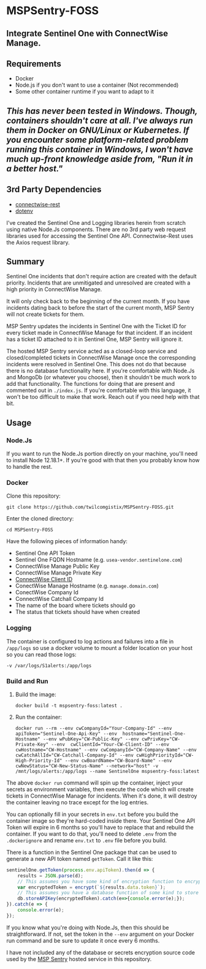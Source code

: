 # MSPSentry-FOSS

## Integrate Sentinel One with ConnectWise Manage.

## Requirements
- Docker
- Node.js if you don't want to use a container (Not recommended)
- Some other container runtime if you want to adapt to it

## _This has never been tested in Windows. Though, containers shouldn't care at all. I've always run them in Docker on GNU/Linux or Kubernetes. If you encounter some platform-related problem running this container in Windows, I won't have much up-front knowledge aside from, "Run it in a better host."_

## 3rd Party Dependencies

- [connectwise-rest](https://github.com/covenanttechnologysolutions/connectwise-rest)
- [dotenv](https://github.com/motdotla/dotenv#readme)

I've created the Sentinel One and Logging libraries herein from scratch using native Node.Js components. There are no 3rd party web request libraries used for accessing the Sentinel One API. Connectwise-Rest uses the Axios request library.

## Summary

Sentinel One incidents that don't require action are created with the default priority. Incidents that are unmitigated and unresolved are created with a high priority in ConnectWise Manage.

It will only check back to the beginning of the current month. If you have incidents dating back to before the start of the current month, MSP Sentry will not create tickets for them.

MSP Sentry updates the incidents in Sentinel One with the Ticket ID for every ticket made in ConnectWise Manage for that incident. If an incident has a ticket ID attached to it in Sentinel One, MSP Sentry will ignore it.

The hosted MSP Sentry service acted as a closed-loop service and closed/completed tickets in ConnectWise Manage once the corresponding incidents were resolved in Sentinel One. This does not do that because there is no database functionality here. If you're comfortable with Node.Js and MongoDb (or whatever you choose), then it shouldn't be much work to add that functionality. The functions for doing that are present and commented out in `./index.js`. If you're comfortable with this language, it won't be too difficult to make that work. Reach out if you need help with that bit.

## Usage

### Node.Js
If you want to run the Node.Js portion directly on your machine, you'll need to install Node 12.18.1+. If you're good with that then you probably know how to handle the rest.

### Docker

Clone this repository:

`git clone https://github.com/twilcomgistix/MSPSentry-FOSS.git`

Enter the cloned directory:

`cd MSPSentry-FOSS`

Have the following pieces of information handy:

- Sentinel One API Token
- Sentinel One FQDN Hostname (e.g. `usea-vendor.sentinelone.com`)
- ConnectWise Manage Public Key
- ConnectWise Manage Private Key
- [ConnectWise Client ID](https://developer.connectwise.com/ClientID)
- ConectWise Manage Hostname (e.g. `manage.domain.com`)
- ConectWise Company Id
- ConnectWise Catchall Company Id 
- The name of the board where tickets should go
- The status that tickets should have when created

### Logging

The container is configured to log actions and failures into a file in `/app/logs` so use a docker volume to mount a folder location on your host so you can read those logs:

`-v /var/logs/S1alerts:/app/logs`

### Build and Run

1. Build the image:

    `docker build -t mspsentry-foss:latest .`

1. Run the container:

    `docker run --rm --env cwCompanyId="Your-Company-Id" --env apiToken="Sentinel-One-Api-Key" --env  hostname="Sentinel-One-Hostname" --env wPubKey="CW-Public-Key" --env cwPrivKey="CW-Private-Key" --env  cwClientId="Your-CW-Client-ID" --env cwHostname="CW-Hostname" --env cwCompanyId="CW-Company-Name" --env cwCatchAllId="CW-Catchall-Company-Id" --env cwHighPriorityId="CW-High-Priority-Id" --env cwBoardName="CW-Board-Name" --env cwNewStatus="CW-New-Status-Name" --network="host" -v /mnt/logs/alerts:/app/logs --name SentinelOne mspsentry-foss:latest`

The above `docker run` command will spin up the container, inject your secrets as environment variables, then execute the code which will create tickets in ConnectWise Manage for incidents. When it's done, it will destroy the container leaving no trace except for the log entries.

You can optionally fill in your secrets in `env.txt` before you build the container image so they're hard-coded inside there. Your Sentinel One API Token will expire in 6 months so you'll have to replace that and rebuild the container. If you want to do that, you'll need to delete `.env` from the `.dockerignore` and rename `env.txt` to `.env` file before you build.

There is a function in the Sentinel One package that can be used to generate a new API token named `getToken`.
Call it like this: 
```javascript
sentinelOne.getToken(process.env.apiToken).then(d => {
    results = JSON.parse(d);
    // This assumes you have some kind of encryption function to encrypt the token before storing it.
    var encryptedToken = encrypt(`${results.data.token}`);
    // This assumes you have a database function of some kind to store the token
    db.storeAPIKey(encryptedToken).catch(e=>{console.error(e);});
}).catch(e => {
    console.error(e);
});
```
If you know what you're doing with Node.Js, then this should be straightforward. If not, set the token in the `--env` argument on your Docker run command and be sure to update it once every 6 months.

I have not included any of the database or secrets encryption source code used by the [MSP Sentry](https://mspsentry.com) hosted service in this repository.
